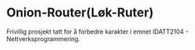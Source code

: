 # Onion-Router(Løk-Ruter)

Frivillig prosjekt tatt for å forbedre karakter i emnet IDATT2104 - Nettverksprogrammering.


